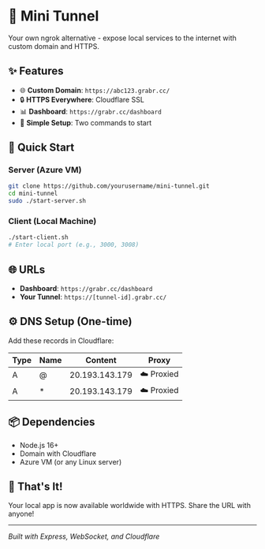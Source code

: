 # 🚀 Mini Tunnel

Your own ngrok alternative - expose local services to the internet with custom domain and HTTPS.

## ✨ Features

- 🌐 **Custom Domain**: `https://abc123.grabr.cc/`
- 🔒 **HTTPS Everywhere**: Cloudflare SSL
- 📊 **Dashboard**: `https://grabr.cc/dashboard`
- 🔧 **Simple Setup**: Two commands to start

## 🚀 Quick Start

### Server (Azure VM)
```bash
git clone https://github.com/yourusername/mini-tunnel.git
cd mini-tunnel
sudo ./start-server.sh
```

### Client (Local Machine)
```bash
./start-client.sh
# Enter local port (e.g., 3000, 3008)
```

## 🌐 URLs

- **Dashboard**: `https://grabr.cc/dashboard`
- **Your Tunnel**: `https://[tunnel-id].grabr.cc/`

## ⚙️ DNS Setup (One-time)

Add these records in Cloudflare:

| Type | Name | Content | Proxy |
|------|------|---------|-------|
| A | @ | 20.193.143.179 | ☁️ Proxied |
| A | * | 20.193.143.179 | ☁️ Proxied |

## 📦 Dependencies

- Node.js 16+
- Domain with Cloudflare
- Azure VM (or any Linux server)

## 🎯 That's It!

Your local app is now available worldwide with HTTPS. Share the URL with anyone!

---
*Built with Express, WebSocket, and Cloudflare* 